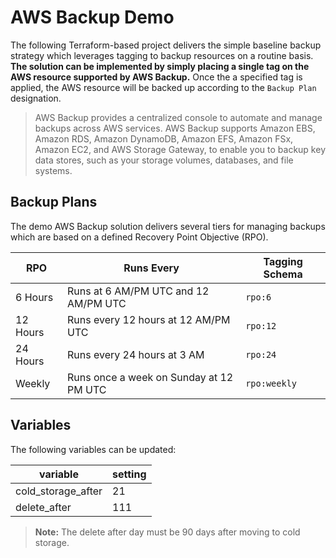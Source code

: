 # AWS Backup Demo

The following Terraform-based project delivers the simple baseline backup strategy which leverages tagging to backup resources on a routine basis. **The solution can be implemented by simply placing a single tag on the AWS resource supported by AWS Backup.** Once the a specified tag is applied, the AWS resource will be backed up according to the `Backup Plan` designation.

> AWS Backup provides a centralized console to automate and manage backups across AWS services. AWS Backup supports Amazon EBS, Amazon RDS, Amazon DynamoDB, Amazon EFS, Amazon FSx, Amazon EC2, and AWS Storage Gateway, to enable you to backup key data stores, such as your storage volumes, databases, and file systems.

## Backup Plans

The demo AWS Backup solution delivers several tiers for managing backups which are based on a defined Recovery Point Objective (RPO).

| RPO | Runs Every | Tagging Schema |
| --- | ---------- | -------------- |
| 6 Hours | Runs at 6 AM/PM UTC and 12 AM/PM UTC | `rpo:6` |
| 12 Hours | Runs every 12 hours at 12 AM/PM UTC | `rpo:12` |
| 24 Hours | Runs every 24 hours at 3 AM | `rpo:24` |
| Weekly | Runs once a week on Sunday at 12 PM UTC | `rpo:weekly` |

## Variables

The following variables can be updated:

| variable | setting |
| -------- | ------- |
| cold_storage_after | 21 |
| delete_after | 111 |

> **Note:** The delete after day must be 90 days after moving to cold storage.
